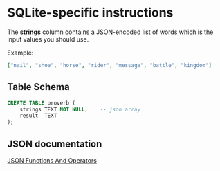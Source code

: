 # SQLite-specific instructions

The **strings** column contains a JSON-encoded list of words which is the input values you should use.

Example:
```json
["nail", "shoe", "horse", "rider", "message", "battle", "kingdom"]
```

## Table Schema

```sql
CREATE TABLE proverb (
    strings TEXT NOT NULL,    -- json array
    result  TEXT
);
```

## JSON documentation

[JSON Functions And Operators][json-docs]

[json-docs]: https://www.sqlite.org/json1.html
